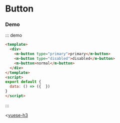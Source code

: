 # Button

### Demo

::: demo

```html
<template>
  <div>
    <m-button type="primary">primary</m-button>
    <m-button type="disabled">disabled</m-button>
    <m-button>normal</m-button>
  </div>
</template>
<script>
export default {
  data: () => ({  })
}
</script>
```

:::

<[vuese-h3](./src/components/Button/Button.vue)
